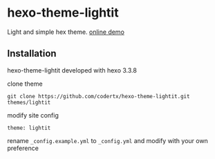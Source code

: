 # hexo-theme-lightit
Light and simple hex theme. [online demo](https://codertx.github.io)

## Installation
hexo-theme-lightit developed with hexo 3.3.8

clone theme

    git clone https://github.com/codertx/hexo-theme-lightit.git themes/lightit

modify site config

    theme: lightit 

rename `_config.example.yml` to `_config.yml` and modify with your own preference

